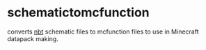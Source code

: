 # schematictomcfunction
converts [nbt](http://wiki.vg/NBT) schematic files to mcfunction files to use in Minecraft datapack making.
